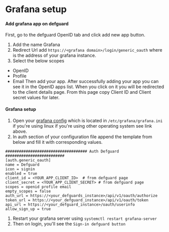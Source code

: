 # Grafana setup

#### Add grafana app on defguard

First, go to the defguard OpenID tab and click add new app button.

1. Add the name Grafana
2. Redirect Url add `https://<grafana domain>/login/generic_oauth` where is the address of your grafana instance.
3. Select the below scopes

* OpenID
* Profile
* Email Then add your app. After successfully adding your app you can see it in the OpenID apps list. When you click on it you will be redirected to the client details page. From this page copy Client ID and Client secret values for later.

#### Grafana setup

1. Open your [grafana config](https://grafana.com/docs/grafana/latest/setup-grafana/configure-grafana/#config-file-locations) which is located in `/etc/grafana/grafana.ini` if you're using linux if you're using other operating system see link above.
2. In auth section of your configuration file append the template from below and fill it with corresponding values.

```
#################################### Auth Defguard ##########################
[auth.generic_oauth]
name = Defguard
icon = signin
enabled = true
client_id = <YOUR_APP_CLIENT_ID>  # from defguard page
client_secret = <YOUR_APP_CLIENT_SECRET> # from defguard page
scopes = openid profile email
empty_scopes = false
auth_url = https://<your_defguards_instance>/api/v1/oauth/authorize
token_url = https://<your_defguard_instance>/api/v1/oauth/token
api_url = https://<your_defguard_instance>/oauth/userinfo
allow_sign_up = true
```

1. Restart your grafana server using `systemctl restart grafana-server`
2. Then on login, you'll see the `Sign-in defguard button`
